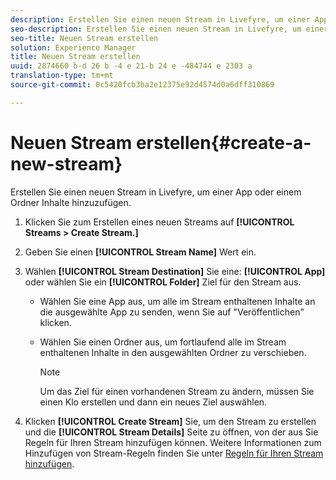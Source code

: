 ```yaml
---
description: Erstellen Sie einen neuen Stream in Livefyre, um einer App oder einem Ordner Inhalte hinzuzufügen.
seo-description: Erstellen Sie einen neuen Stream in Livefyre, um einer App oder einem Ordner Inhalte hinzuzufügen.
seo-title: Neuen Stream erstellen
solution: Experience Manager
title: Neuen Stream erstellen
uuid: 2874660 b-d 26 b -4 e 21-b 24 e -484744 e 2303 a
translation-type: tm+mt
source-git-commit: 0c5420fcb3ba2e12375e92d4574d0a6dff310869

---
```



# Neuen Stream erstellen{#create-a-new-stream}

Erstellen Sie einen neuen Stream in Livefyre, um einer App oder einem Ordner Inhalte hinzuzufügen.

1. Klicken Sie zum Erstellen eines neuen Streams auf **[!UICONTROL Streams > Create Stream.]**
1. Geben Sie einen **[!UICONTROL Stream Name]** Wert ein.
1. Wählen **[!UICONTROL Stream Destination]** Sie eine: **[!UICONTROL App]** oder wählen Sie ein **[!UICONTROL Folder]** Ziel für den Stream aus.

   * Wählen Sie eine App aus, um alle im Stream enthaltenen Inhalte an die ausgewählte App zu senden, wenn Sie auf &quot;Veröffentlichen&quot; klicken.
   * Wählen Sie einen Ordner aus, um fortlaufend alle im Stream enthaltenen Inhalte in den ausgewählten Ordner zu verschieben.

      >[!NOTE]
      >
      >Um das Ziel für einen vorhandenen Stream zu ändern, müssen Sie einen Klo erstellen und dann ein neues Ziel auswählen.

1. Klicken **[!UICONTROL Create Stream]** Sie, um den Stream zu erstellen und die **[!UICONTROL Stream Details]** Seite zu öffnen, von der aus Sie Regeln für Ihren Stream hinzufügen können. Weitere Informationen zum Hinzufügen von Stream-Regeln finden Sie unter [Regeln für Ihren Stream hinzufügen](../c-streams/t-add-rules-for-your-stream.md#t_add_rules_for_your_stream).
